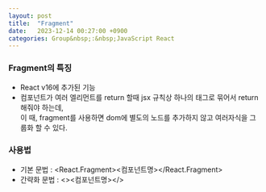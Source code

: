 ```yaml
---
layout: post
title:  "Fragment"
date:   2023-12-14 00:27:00 +0900
categories: Group&nbsp;:&nbsp;JavaScript React
---
```


### Fragment의 특징

- React v16에 추가된 기능
- 컴포넌트가 여러 엘리먼트를 return 할때 jsx 규칙상 하나의 태그로 묶어서 return 해줘야 하는데,  
이 때, fragment를 사용하면 dom에 별도의 노드를 추가하지 않고 여러자식을 그룹화 할 수 있다.

### 사용법
- 기본 문법 : &lt;React.Fragment>&lt;컴포넌트명>&lt;/React.Fragment>
- 간략화 문법 : &lt;>&lt;컴포넌트명>&lt;/>

<!--
{% highlight ruby %}

{% endhighlight %}
-->